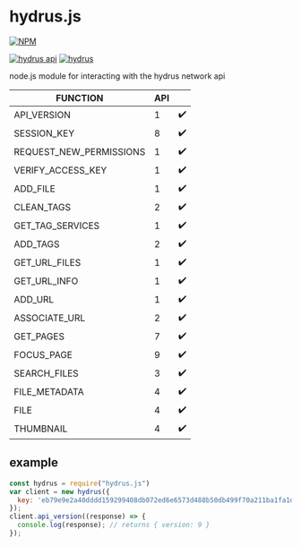 
# hydrus.js

[![NPM](https://nodei.co/npm/hydrus.js.png?compact=true)](https://nodei.co/npm/hydrus.js/)

[![hydrus api](https://img.shields.io/badge/client%20api-9-FF9400.svg)](https://hydrusnetwork.github.io/hydrus/help/client_api.html)
[![hydrus](https://img.shields.io/badge/hydrus-360-FF9400.svg)](https://github.com/hydrusnetwork/hydrus/releases/)

node.js module for interacting with the hydrus network api

| FUNCTION | API |  |
| --- | --- |--- |
| API_VERSION | 1 | ✔️ |
| SESSION_KEY | 8 | ✔️ |
| REQUEST_NEW_PERMISSIONS | 1 | ✔️ |
| VERIFY_ACCESS_KEY | 1 | ✔️ |
| ADD_FILE | 1 | ✔️ |
| CLEAN_TAGS | 2 | ✔️ |
| GET_TAG_SERVICES | 1 | ✔️ |
| ADD_TAGS | 2 | ✔️ |
| GET_URL_FILES | 1 | ✔️ |
| GET_URL_INFO | 1 | ✔️ |
| ADD_URL | 1 | ✔️ |
| ASSOCIATE_URL | 2 | ️️️️️✔️ |
| GET_PAGES | 7 | ️️️️️✔️ |
| FOCUS_PAGE | 9 | ️️️️️✔️ |
| SEARCH_FILES | 3 | ️️️️️✔️ |
| FILE_METADATA | 4 | ️️️️️✔️ |
| FILE | 4 | ️️️️️✔️ |
| THUMBNAIL | 4 | ️️️️️✔️ |

## example
```javascript
const hydrus = require("hydrus.js")
var client = new hydrus({
  key: 'eb79e9e2a40dddd159299408db072ed6e6573d488b50db499f70a211ba1fa1da',
});
client.api_version((response) => {
  console.log(response); // returns { version: 9 }
});
```